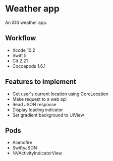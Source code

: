 # Weather app

An iOS weather app.

## Workflow

- Xcode 10.2
- Swift 5
- Git 2.21
- Cocoapods 1.6.1

## Features to implement

- Get user's current location using CoreLocation
- Make request to a web api
- Read JSON response
- Display loading indicator
- Set gradient background to UIView

## Pods

- Alamofire
- SwiftyJSON
- NVActivityIndicatorView
